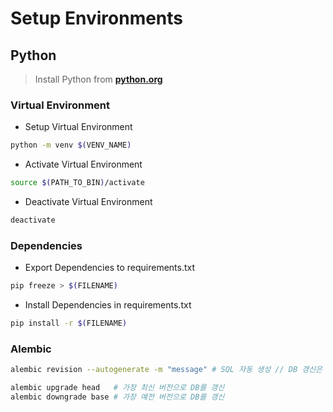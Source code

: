 # Setup Environments

## Python

> Install Python from **[python.org](https://www.python.org/downloads/)**

### Virtual Environment

- Setup Virtual Environment

```bash
python -m venv $(VENV_NAME)
```

- Activate Virtual Environment

```bash
source $(PATH_TO_BIN)/activate
```

- Deactivate Virtual Environment

```bash
deactivate
```

### Dependencies

- Export Dependencies to requirements.txt

```bash
pip freeze > $(FILENAME)
```

- Install Dependencies in requirements.txt

```bash
pip install -r $(FILENAME)
```

### Alembic

```bash
alembic revision --autogenerate -m "message" # SQL 자동 생성 // DB 갱신은 별도로 진행
```

```bash
alembic upgrade head   # 가장 최신 버전으로 DB를 갱신
alembic downgrade base # 가장 예전 버전으로 DB를 갱신
```
